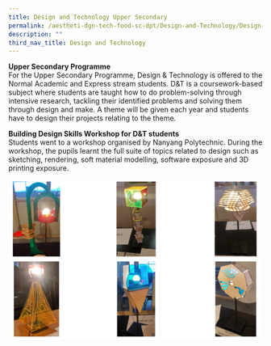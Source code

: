 ```yaml
---
title: Design and Technology Upper Secondary
permalink: /aestheti-dgn-tech-food-sc-dpt/Design-and-Technology/Design-and-Technology-Upper-Secondary/
description: ""
third_nav_title: Design and Technology
---
```

**Upper Secondary Programme**  
For the Upper Secondary Programme, Design & Technology is offered to the Normal Academic and Express stream students. D&T is a coursework-based subject where students are taught how to do problem-solving through intensive research, tackling their identified problems and solving them through design and make. A theme will be given each year and students have to design their projects relating to the theme.

**Building Design Skills Workshop for D&T students**  
Students went to a workshop organised by Nanyang Polytechnic. During the workshop, the pupils learnt the full suite of topics related to design such as sketching, rendering, soft material modelling, software exposure and 3D printing exposure.

![](/images/Our%20Curriculum/Departments/Aesthetics,%20Design%20Technology/Design%20&%20Technology/Upper%20Secondary/U1.png)